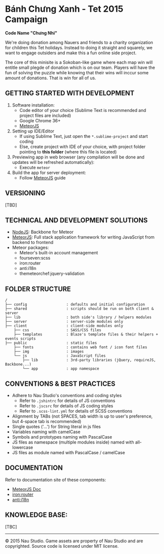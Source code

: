 Bánh Chưng Xanh - Tet 2015 Campaign
===================================

__Code Name "Chưng Nhi"__

We're doing donation among Nauers and friends to a charity organization for children this Tet holidays.
Instead to doing it straight and squarely, we want to engage outsiders and make this a fun online side project.

The core of this minisite is a Sokoban-like game where each map win will entitle small plegde of donation which is
on our team. Players will have the fun of solving the puzzle while knowing that their wins will inccur some amount 
of donations. That is win for all of us.


GETTING STARTED WITH DEVELOPMENT
--------------------------------

1. Software installation:
	- Code editor of your choice (Sublime Text is recommended and project files are included)
	- Google Chrome 36+
	- [MeteorJS][]
2. Setting up IDE/Editor
	- If using Sublime Text, just open the `*.sublime-project` and start coding
	- Else, create project with IDE of your choice, with project folder pointing to **this folder** (where this file is located)
3. Previewing app in web browser (any compilation will be done and updates will be refreshed automatically):
	- Execute `meteor`
4. Build the app for server deployment:
	- Follow [MeteorJS][] guide

VERSIONING
----------
[TBD]

TECHNICAL AND DEVELOPMENT SOLUTIONS
-----------------------------------
- [NodeJS][]: Backbone for Meteor
- [MeteorJS][]: Full stack application framework for writing JavaScript from backend to frontend
- Meteor packages:
	+ Meteor's built-in account management
	+ fourseven:scss
	+ iron:router
	+ anti:i18n
	+ themeteorchef:jquery-validation

FOLDER STRUCTURE
----------------
	/
	├── config                  : defaults and initial configuration
	├── shared                  : scripts should be run on both client & server
	├── lib                     : both side's library / helpers modules
	├── server                  : server-side modules only
	├── client                  : client-side modules only
		├── css                 : SASS/CSS files
		├── templates           : Blaze's template files & their helpers + events scripts
	├── public                  : static files
		├── fonts               : contains web font / icon font files
		├── img                 : images
		└── js                  : JavaScript files
			├── lib             : 3rd-party libraries (jQuery, requireJS, Backbone...)
			└── app             : app namespace

CONVENTIONS & BEST PRACTICES
----------------------------

- Adhere to Nau Studio's conventions and coding styles
	- Refer to `.jshintrc` for details of JS conventions
	- Refer to `.jscsrc` for details of JS coding styles
	- Refer to `.scss-lint.yml` for details of SCSS conventions
- Alignment by TABs (not SPACES, tab width is up to user's preference, but 4-space tab is recommended)
- Single quotes ('...') for String literal in js files
- Variables naming with camelCase
- Symbols and prototypes naming with PascalCase
- JS files as namespace (multiple modules inside) named with all-lowercase
- JS files as module named with PascalCase / camelCase

DOCUMENTATION
-------------
Refer to documentation site of these components:
- [MeteorJS Doc][]
- [iron:router][]
- [anti:i18n][]

KNOWLEDGE BASE:
---------------
[TBC]

---
© 2015 Nau Studio. Game assets are property of Nau Studio and are copyrighted. Source code is licensed under MIT license.


[anti:i18n]: https://github.com/anticoders/meteor-i18n
[iron:router]: https://github.com/EventedMind/iron-router/blob/devel/Guide.md
[MeteorJS]: http://meteor.com
[MeteorJS Doc]: http://docs.meteor.com/
[jQuery]: http://jQuery.com
[NodeJS]: http://nodejs.org/
[SASS]: http://sass-lang.com/
[JSDoc]: http://usejsdoc.org/
